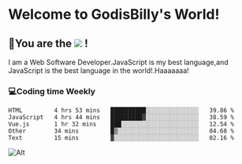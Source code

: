 # Welcome to GodisBilly's World!
## :partying_face:You are the  ![](https://visitor-badge.glitch.me/badge?page_id=Godisbilly.readme) !
I am a Web Software Developer.JavaScript is my best language,and JavaScript is the best language in the world!.Haaaaaaa!
### :computer:Coding time Weekly
  <!--START_SECTION:waka-->
```text
HTML         4 hrs 53 mins   ██████████░░░░░░░░░░░░░░░   39.86 % 
JavaScript   4 hrs 44 mins   █████████▓░░░░░░░░░░░░░░░   38.59 % 
Vue.js       1 hr 32 mins    ███░░░░░░░░░░░░░░░░░░░░░░   12.54 % 
Other        34 mins         █▒░░░░░░░░░░░░░░░░░░░░░░░   04.68 % 
Text         15 mins         ▓░░░░░░░░░░░░░░░░░░░░░░░░   02.16 % 
```
<!--END_SECTION:waka-->
![Alt](https://repobeats.axiom.co/api/embed/eeff64f6cf3d966257bdb597911b88a4c137d508.svg "Repobeats analytics image")
